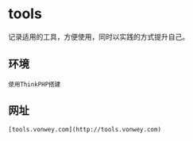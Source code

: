 # tools

记录适用的工具，方便使用，同时以实践的方式提升自己。

##  环境

    使用ThinkPHP搭建
    
## 网址

    [tools.vonwey.com](http://tools.vonwey.com)
